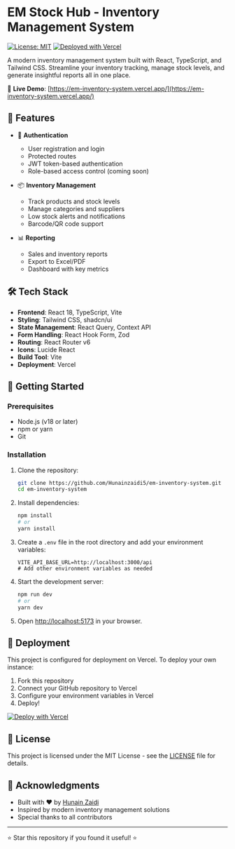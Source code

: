 # EM Stock Hub - Inventory Management System

[![License: MIT](https://img.shields.io/badge/License-MIT-yellow.svg)](https://opensource.org/licenses/MIT)
[![Deployed with Vercel](https://vercel.com/button)](https://vercel.com/new/clone?repository-url=https%3A%2F%2Fgithub.com%2FHunainzaidi5%2Fem-inventory-system)

A modern inventory management system built with React, TypeScript, and Tailwind CSS. Streamline your inventory tracking, manage stock levels, and generate insightful reports all in one place.

🔗 **Live Demo**: [https://em-inventory-system.vercel.app/](https://em-inventory-system.vercel.app/)

## 🚀 Features

- 🔐 **Authentication**
  - User registration and login
  - Protected routes
  - JWT token-based authentication
  - Role-based access control (coming soon)

- 📦 **Inventory Management**
  - Track products and stock levels
  - Manage categories and suppliers
  - Low stock alerts and notifications
  - Barcode/QR code support

- 📊 **Reporting**
  - Sales and inventory reports
  - Export to Excel/PDF
  - Dashboard with key metrics

## 🛠️ Tech Stack

- **Frontend**: React 18, TypeScript, Vite
- **Styling**: Tailwind CSS, shadcn/ui
- **State Management**: React Query, Context API
- **Form Handling**: React Hook Form, Zod
- **Routing**: React Router v6
- **Icons**: Lucide React
- **Build Tool**: Vite
- **Deployment**: Vercel

## 🚀 Getting Started

### Prerequisites

- Node.js (v18 or later)
- npm or yarn
- Git

### Installation

1. Clone the repository:
   ```bash
   git clone https://github.com/Hunainzaidi5/em-inventory-system.git
   cd em-inventory-system
   ```

2. Install dependencies:
   ```bash
   npm install
   # or
   yarn install
   ```

3. Create a `.env` file in the root directory and add your environment variables:
   ```env
   VITE_API_BASE_URL=http://localhost:3000/api
   # Add other environment variables as needed
   ```

4. Start the development server:
   ```bash
   npm run dev
   # or
   yarn dev
   ```

5. Open [http://localhost:5173](http://localhost:5173) in your browser.

## 🚀 Deployment

This project is configured for deployment on Vercel. To deploy your own instance:

1. Fork this repository
2. Connect your GitHub repository to Vercel
3. Configure your environment variables in Vercel
4. Deploy!

[![Deploy with Vercel](https://vercel.com/button)](https://vercel.com/new/clone?repository-url=https%3A%2F%2Fgithub.com%2FHunainzaidi5%2Fem-inventory-system)

## 📝 License

This project is licensed under the MIT License - see the [LICENSE](LICENSE) file for details.

## 🙏 Acknowledgments

- Built with ❤️ by [Hunain Zaidi](https://github.com/Hunainzaidi5)
- Inspired by modern inventory management solutions
- Special thanks to all contributors

---

⭐ Star this repository if you found it useful! ⭐
